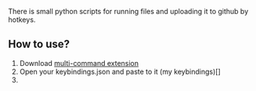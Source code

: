 There is small python scripts for running files
and uploading it to github by hotkeys.

## How to use?

1. Download [multi-command extension](https://marketplace.visualstudio.com/items?itemName=ryuta46.multi-command)
2. Open your keybindings.json and paste to it
(my keybindings)[]
3. 